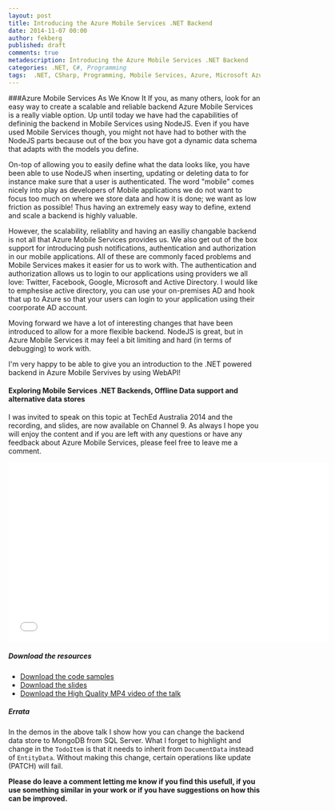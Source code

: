 ```yaml
---
layout: post
title: Introducing the Azure Mobile Services .NET Backend
date: 2014-11-07 00:00
author: fekberg
published: draft
comments: true
metadescription: Introducing the Azure Mobile Services .NET Backend
categories: .NET, C#, Programming
tags:  .NET, CSharp, Programming, Mobile Services, Azure, Microsoft Azure, Microsoft Azure Mobile Services, Mobile Services .NET Backend, MongoDB
---
```


###Azure Mobile Services As We Know It
If you, as many others, look for an easy way to create a scalable and reliable backend Azure Mobile Services is a really viable option. Up until today we have had the capabilities of defininig the backend in Mobile Services using NodeJS. Even if you have used Mobile Services though, you might not have had to bother with the NodeJS parts because out of the box you have got a dynamic data schema that adapts with the models you define.

On-top of allowing you to easily define what the data looks like, you have been able to use NodeJS when inserting, updating or deleting data to for instance make sure that a user is authenticated. The word "mobile" comes nicely into play as developers of Mobile applications we do not want to focus too much on where we store data and how it is done; we want as low friction as possible! Thus having an extremely easy way to define, extend and scale a backend is highly valuable.
<!--excerpt-->
However, the scalability, reliablity and having an easiliy changable backend is not all that Azure Mobile Services provides us. We also get out of the box support for introducing push notifications, authentication and authorization in our mobile applications. All of these are commonly faced problems and Mobile Services makes it easier for us to work with. The authentication and authorization allows us to login to our applications using providers we all love: Twitter, Facebook, Google, Microsoft and Active Directory. I would like to emphesise active directory, you can use your on-premises AD and hook that up to Azure so that your users can login to your application using their coorporate AD account.

Moving forward we have a lot of interesting changes that have been introduced to allow for a more flexible backend. NodeJS is great, but in Azure Mobile Services it may feel a bit limiting and hard (in terms of debugging) to work with.

I'm very happy to be able to give you an introduction to the .NET powered backend in Azure Mobile Servives by using WebAPI!

#### Exploring Mobile Services .NET Backends, Offline Data support and alternative data stores
I was invited to speak on this topic at TechEd Australia 2014 and the recording, and slides, are now available on Channel 9. As always I hope you will enjoy the content and if you are left with any questions or have any feedback about Azure Mobile Services, please feel free to leave me a comment.

<div class="video-container">
<iframe src="//channel9.msdn.com/Events/TechEd/Australia/2014/WPD408/player?h=360&w=640" style="height:360px;width:640px;" allowFullScreen frameBorder="0" scrolling="no"></iframe>
</div>

##### Download the resources
* [Download the code samples](https://github.com/fekberg/TechEd-2014)
* [Download the slides](http://video.ch9.ms/sessions/teched/au/2014/WPD408.pptx)
* [Download the High Quality MP4 video of the talk](http://video.ch9.ms/sessions/teched/au/2014/WPD408.mp4)

##### Errata
In the demos in the above talk I show how you can change the backend data store to MongoDB from SQL Server. What I forget to highlight and change in the `TodoItem` is that it needs to inherit from `DocumentData` instead of `EntityData`. Without making this change, certain operations like update (PATCH) will fail.

**Please do leave a comment letting me know if you find this usefull, if you use something similar in your work or if you have suggestions on how this can be improved.**